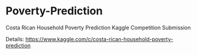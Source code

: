 # Poverty-Prediction
Costa Rican Household Poverty Prediction Kaggle Competition Submission

Details: https://www.kaggle.com/c/costa-rican-household-poverty-prediction
